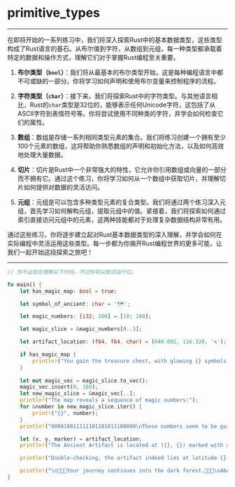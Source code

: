 # primitive_types

---

在即将开始的一系列练习中，我们将深入探索Rust中的基本数据类型，这些类型构成了Rust语言的基石。从布尔值到字符，从数组到元组，每一种类型都承载着特定的数据和操作方式，理解它们对于掌握Rust编程至关重要。

1. **布尔类型（`bool`）**：我们将从最基本的布尔类型开始，这是每种编程语言中都不可或缺的一部分。你将学习如何声明和使用布尔变量来控制程序的流程。

2. **字符类型（`char`）**：接下来，我们将探索Rust中的字符类型。与其他语言相比，Rust的`char`类型是32位的，能够表示任何Unicode字符，这包括了从ASCII字符到表情符号等。你将尝试使用不同种类的字符，并学会如何检查它们的属性。

3. **数组**：数组是存储一系列相同类型元素的集合。我们将练习创建一个拥有至少100个元素的数组，这将帮助你熟悉数组的声明和初始化方法，以及如何高效地处理大量数据。

4. **切片**：切片是Rust中一个非常强大的特性，它允许你引用数组或向量的一部分而不拥有它。通过这个练习，你将学习如何从一个数组中获取切片，并理解切片如何提供对数据的灵活访问。

5. **元组**：元组是可以包含多种类型元素的复合类型。我们将通过两个练习深入元组，首先学习如何解构元组，提取元组中的值。紧接着，我们将探索如何通过索引直接访问元组中的元素，这两种技能都对于处理复杂数据结构非常有用。

通过这些练习，你将逐步建立起对Rust基本数据类型的深入理解，并学会如何在实际编程中灵活运用这些类型。每一步都为你揭开Rust编程世界的更多可能，让我们一起开始这段探索之旅吧！

---

```rust
// 你不必现在理解以下代码，不过你可以尝试运行它。

fn main() {
    let has_magic_map: bool = true;

    let symbol_of_ancient: char = '🗺';

    let magic_numbers: [i32; 100] = [10; 100]; 

    let magic_slice = &magic_numbers[0..3]; 

    let artifact_location: (f64, f64, char) = (040.002, 116.320, 'x');

    if has_magic_map {
        println!("You gain the treasure chest, with glowing {} symbols glittering on it, in which is\na magic map", symbol_of_ancient);
    }
    
	let mut magic_vec = magic_slice.to_vec();
	magic_vec.insert(0, 100);
	let new_magic_slice = &magic_vec[..];
    println!("The map reveals a sequence of magic numbers:");
    for &number in new_magic_slice.iter() {
        print!("{}", number);
    }
    println!("000010011111101101011100000\nThese numbers seem to be guiding you.");

    let (x, y, marker) = artifact_location;
    println!("The Ancient Artifact is located at ({}, {}) marked with a '{}'.", x, y, marker);

    println!("Double-checking, the artifact indeed lies at latitude {} and longitude {}.", artifact_location.0, artifact_location.1);

    println!("\n🌲🌲🌲Your journey continues into the dark forest.🌲🌲🌲\nAbove, a break in the trees reveals a sky full of stars, lighting your way with \ncelestial clarity.");
}

```

